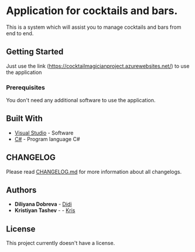 # Application for cocktails and bars.

This is a system which will assist you to manage cocktails and bars from end to end.

## Getting Started

Just use the link (https://cocktailmagicianproject.azurewebsites.net/) to use the application

### Prerequisites

You don't need any additional software to use the application.

## Built With

* [Visual Studio](https://visualstudio.microsoft.com/vs/) - Software
* [C#](https://docs.microsoft.com/en-us/dotnet/csharp/programming-guide/) - Program language C#

## CHANGELOG

Please read [CHANGELOG.md](https://gitlab.com/kristiqntashev/teamprojectlibrary/blob/master/Team%20Work%203/CHANGELOG.md) for more information about all changelogs.

## Authors

* **Diliyana Dobreva** - [Didi](https://gitlab.com/dilyana.dobreva)
* **Kristiyan Tashev** -  - [Kris](https://gitlab.com/kristiqntashev)

## License

This project currently doesn't have a license.



